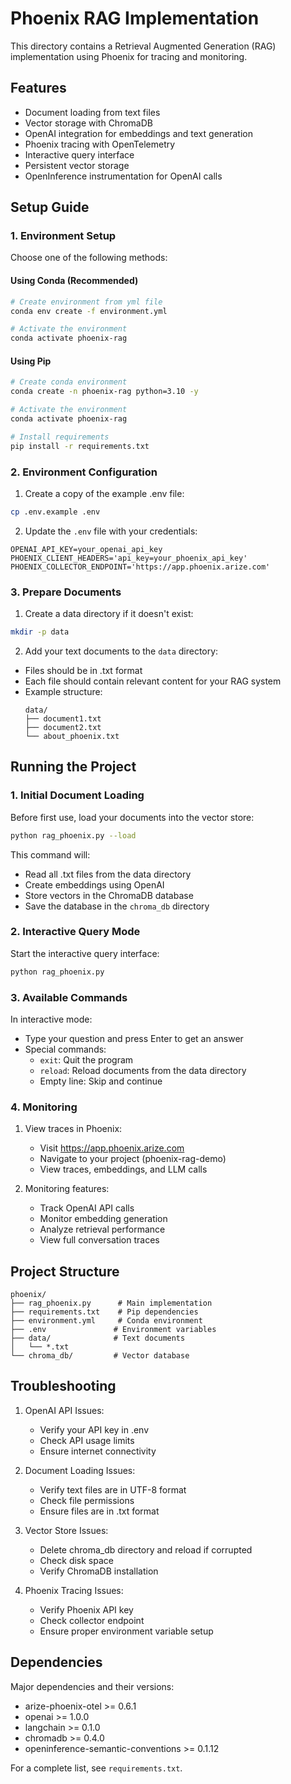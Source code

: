 # Phoenix RAG Implementation

This directory contains a Retrieval Augmented Generation (RAG) implementation using Phoenix for tracing and monitoring.

## Features

- Document loading from text files
- Vector storage with ChromaDB
- OpenAI integration for embeddings and text generation
- Phoenix tracing with OpenTelemetry
- Interactive query interface
- Persistent vector storage
- OpenInference instrumentation for OpenAI calls

## Setup Guide

### 1. Environment Setup

Choose one of the following methods:

#### Using Conda (Recommended)
```bash
# Create environment from yml file
conda env create -f environment.yml

# Activate the environment
conda activate phoenix-rag
```

#### Using Pip
```bash
# Create conda environment
conda create -n phoenix-rag python=3.10 -y

# Activate the environment
conda activate phoenix-rag

# Install requirements
pip install -r requirements.txt
```

### 2. Environment Configuration

1. Create a copy of the example .env file:
```bash
cp .env.example .env
```

2. Update the `.env` file with your credentials:
```env
OPENAI_API_KEY=your_openai_api_key
PHOENIX_CLIENT_HEADERS='api_key=your_phoenix_api_key'
PHOENIX_COLLECTOR_ENDPOINT='https://app.phoenix.arize.com'
```

### 3. Prepare Documents

1. Create a data directory if it doesn't exist:
```bash
mkdir -p data
```

2. Add your text documents to the `data` directory:
- Files should be in .txt format
- Each file should contain relevant content for your RAG system
- Example structure:
  ```
  data/
  ├── document1.txt
  ├── document2.txt
  └── about_phoenix.txt
  ```

## Running the Project

### 1. Initial Document Loading

Before first use, load your documents into the vector store:
```bash
python rag_phoenix.py --load
```

This command will:
- Read all .txt files from the data directory
- Create embeddings using OpenAI
- Store vectors in the ChromaDB database
- Save the database in the `chroma_db` directory

### 2. Interactive Query Mode

Start the interactive query interface:
```bash
python rag_phoenix.py
```

### 3. Available Commands

In interactive mode:
- Type your question and press Enter to get an answer
- Special commands:
  * `exit`: Quit the program
  * `reload`: Reload documents from the data directory
  * Empty line: Skip and continue

### 4. Monitoring

1. View traces in Phoenix:
   - Visit https://app.phoenix.arize.com
   - Navigate to your project (phoenix-rag-demo)
   - View traces, embeddings, and LLM calls

2. Monitoring features:
   - Track OpenAI API calls
   - Monitor embedding generation
   - Analyze retrieval performance
   - View full conversation traces

## Project Structure

```
phoenix/
├── rag_phoenix.py      # Main implementation
├── requirements.txt    # Pip dependencies
├── environment.yml     # Conda environment
├── .env               # Environment variables
├── data/              # Text documents
│   └── *.txt
└── chroma_db/         # Vector database
```

## Troubleshooting

1. OpenAI API Issues:
   - Verify your API key in .env
   - Check API usage limits
   - Ensure internet connectivity

2. Document Loading Issues:
   - Verify text files are in UTF-8 format
   - Check file permissions
   - Ensure files are in .txt format

3. Vector Store Issues:
   - Delete chroma_db directory and reload if corrupted
   - Check disk space
   - Verify ChromaDB installation

4. Phoenix Tracing Issues:
   - Verify Phoenix API key
   - Check collector endpoint
   - Ensure proper environment variable setup

## Dependencies

Major dependencies and their versions:
- arize-phoenix-otel >= 0.6.1
- openai >= 1.0.0
- langchain >= 0.1.0
- chromadb >= 0.4.0
- openinference-semantic-conventions >= 0.1.12

For a complete list, see `requirements.txt`.
